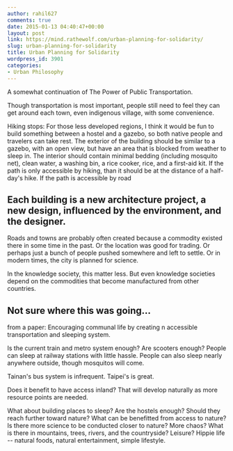 ```yaml
---
author: rahil627
comments: true
date: 2015-01-13 04:40:47+00:00
layout: post
link: https://mind.rathewolf.com/urban-planning-for-solidarity/
slug: urban-planning-for-solidarity
title: Urban Planning for Solidarity
wordpress_id: 3901
categories:
- Urban Philosophy
---
```


A somewhat continuation of The Power of Public Transportation.

Though transportation is most important, people still need to feel they can get around each town, even indigenous village, with some convenience.

Hiking stops:
For those less developed regions, I think it would be fun to build something between a hostel and a gazebo, so both native people and travelers can take rest. The exterior of the building should be similar to a gazebo, with an open view, but have an area that is blocked from weather to sleep in. The interior should contain minimal bedding (including mosquito net), clean water, a washing bin, a rice cooker, rice, and a first-aid kit. If the path is only accessible by hiking, than it should be at the distance of a half-day's hike. If the path is accessible by road

Each building is a new architecture project, a new design, influenced by the environment, and the designer.
--

Roads and towns are probably often created because a commodity existed there in some time in the past. Or the location was good for trading. Or perhaps just a bunch of people pushed somewhere and left to settle. Or in modern times, the city is planned for science.

In the knowledge society, this matter less. But even knowledge societies depend on the commodities that become manufactured from other countries.

Not sure where this was going...
--

from a paper:
Encouraging communal life by creating n accessible transportation and sleeping system.

Is the current train and metro system enough? Are scooters enough? People can sleep at railway stations with little hassle. People can also sleep nearly anywhere outside, though mosquitos will come.

Tainan's bus system is infrequent. Taipei's is great.

Does it benefit to have access inland? That will develop naturally as more resource points are needed.

What about building places to sleep? Are the hostels enough? Should they reach further toward nature? What can be benefitted from access to nature? Is there more science to  be conducted closer to nature? More chaos? What is there in mountains, trees, rivers, and the countryside? Leisure? Hippie life -- natural foods, natural entertainment, simple lifestyle.
